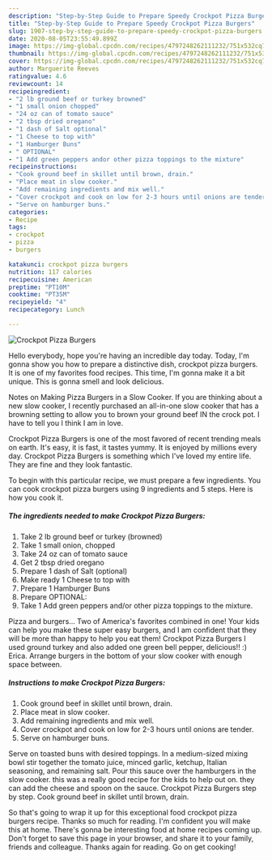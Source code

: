 ```yaml
---
description: "Step-by-Step Guide to Prepare Speedy Crockpot Pizza Burgers"
title: "Step-by-Step Guide to Prepare Speedy Crockpot Pizza Burgers"
slug: 1907-step-by-step-guide-to-prepare-speedy-crockpot-pizza-burgers
date: 2020-08-05T23:55:49.899Z
image: https://img-global.cpcdn.com/recipes/4797248262111232/751x532cq70/crockpot-pizza-burgers-recipe-main-photo.jpg
thumbnail: https://img-global.cpcdn.com/recipes/4797248262111232/751x532cq70/crockpot-pizza-burgers-recipe-main-photo.jpg
cover: https://img-global.cpcdn.com/recipes/4797248262111232/751x532cq70/crockpot-pizza-burgers-recipe-main-photo.jpg
author: Marguerite Reeves
ratingvalue: 4.6
reviewcount: 14
recipeingredient:
- "2 lb ground beef or turkey browned"
- "1 small onion chopped"
- "24 oz can of tomato sauce"
- "2 tbsp dried oregano"
- "1 dash of Salt optional"
- "1 Cheese to top with"
- "1 Hamburger Buns"
- " OPTIONAL"
- "1 Add green peppers andor other pizza toppings to the mixture"
recipeinstructions:
- "Cook ground beef in skillet until brown, drain."
- "Place meat in slow cooker."
- "Add remaining ingredients and mix well."
- "Cover crockpot and cook on low for 2-3 hours until onions are tender."
- "Serve on hamburger buns."
categories:
- Recipe
tags:
- crockpot
- pizza
- burgers

katakunci: crockpot pizza burgers 
nutrition: 117 calories
recipecuisine: American
preptime: "PT10M"
cooktime: "PT35M"
recipeyield: "4"
recipecategory: Lunch

---
```



![Crockpot Pizza Burgers](https://img-global.cpcdn.com/recipes/4797248262111232/751x532cq70/crockpot-pizza-burgers-recipe-main-photo.jpg)

Hello everybody, hope you're having an incredible day today. Today, I'm gonna show you how to prepare a distinctive dish, crockpot pizza burgers. It is one of my favorites food recipes. This time, I'm gonna make it a bit unique. This is gonna smell and look delicious.

Notes on Making Pizza Burgers in a Slow Cooker. If you are thinking about a new slow cooker, I recently purchased an all-in-one slow cooker that has a browning setting to allow you to brown your ground beef IN the crock pot. I have to tell you I think I am in love.

Crockpot Pizza Burgers is one of the most favored of recent trending meals on earth. It's easy, it is fast, it tastes yummy. It is enjoyed by millions every day. Crockpot Pizza Burgers is something which I've loved my entire life. They are fine and they look fantastic.


To begin with this particular recipe, we must prepare a few ingredients. You can cook crockpot pizza burgers using 9 ingredients and 5 steps. Here is how you cook it.

<!--inarticleads1-->

##### The ingredients needed to make Crockpot Pizza Burgers:

1. Take 2 lb ground beef or turkey (browned)
1. Take 1 small onion, chopped
1. Take 24 oz can of tomato sauce
1. Get 2 tbsp dried oregano
1. Prepare 1 dash of Salt (optional)
1. Make ready 1 Cheese to top with
1. Prepare 1 Hamburger Buns
1. Prepare  OPTIONAL:
1. Take 1 Add green peppers and/or other pizza toppings to the mixture.


Pizza and burgers… Two of America&#39;s favorites combined in one! Your kids can help you make these super easy burgers, and I am confident that they will be more than happy to help you eat them! Crockpot Pizza Burgers I used ground turkey and also added one green bell pepper, delicious!! :) Erica. Arrange burgers in the bottom of your slow cooker with enough space between. 

<!--inarticleads2-->

##### Instructions to make Crockpot Pizza Burgers:

1. Cook ground beef in skillet until brown, drain.
1. Place meat in slow cooker.
1. Add remaining ingredients and mix well.
1. Cover crockpot and cook on low for 2-3 hours until onions are tender.
1. Serve on hamburger buns.


Serve on toasted buns with desired toppings. In a medium-sized mixing bowl stir together the tomato juice, minced garlic, ketchup, Italian seasoning, and remaining salt. Pour this sauce over the hamburgers in the slow cooker. this was a really good recipe for the kids to help out on. they can add the cheese and spoon on the sauce. Crockpot Pizza Burgers step by step. Cook ground beef in skillet until brown, drain. 

So that's going to wrap it up for this exceptional food crockpot pizza burgers recipe. Thanks so much for reading. I'm confident you will make this at home. There's gonna be interesting food at home recipes coming up. Don't forget to save this page in your browser, and share it to your family, friends and colleague. Thanks again for reading. Go on get cooking!
